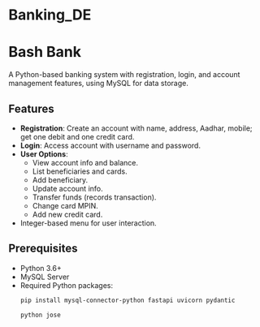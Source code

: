 # Banking_DE

# Bash Bank

A Python-based banking system with registration, login, and account management features, using MySQL for data storage.

## Features
- **Registration**: Create an account with name, address, Aadhar, mobile; get one debit and one credit card.
- **Login**: Access account with username and password.
- **User Options**:
  - View account info and balance.
  - List beneficiaries and cards.
  - Add beneficiary.
  - Update account info.
  - Transfer funds (records transaction).
  - Change card MPIN.
  - Add new credit card.
- Integer-based menu for user interaction.

## Prerequisites
- Python 3.6+
- MySQL Server
- Required Python packages:
  ```bash
  pip install mysql-connector-python fastapi uvicorn pydantic

  python jose

